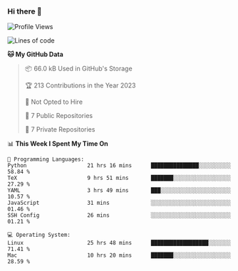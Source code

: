 ### Hi there 👋

<!--
**huayuan4396/huayuan4396** is a ✨ _special_ ✨ repository because its `README.md` (this file) appears on your GitHub profile.

Here are some ideas to get you started:

- 🔭 I’m currently working on ...
- 🌱 I’m currently learning ...
- 👯 I’m looking to collaborate on ...
- 🤔 I’m looking for help with ...
- 💬 Ask me about ...
- 📫 How to reach me: ...
- 😄 Pronouns: ...
- ⚡ Fun fact: ...
-->

<!--START_SECTION:waka-->
![Profile Views](http://img.shields.io/badge/Profile%20Views-0-blue)

![Lines of code](https://img.shields.io/badge/From%20Hello%20World%20I%27ve%20Written-185.7%20thousand%20lines%20of%20code-blue)

**🐱 My GitHub Data** 

> 📦 66.0 kB Used in GitHub's Storage 
 > 
> 🏆 213 Contributions in the Year 2023
 > 
> 🚫 Not Opted to Hire
 > 
> 📜 7 Public Repositories 
 > 
> 🔑 7 Private Repositories 
 > 
📊 **This Week I Spent My Time On** 

```text
💬 Programming Languages: 
Python                   21 hrs 16 mins      ███████████████░░░░░░░░░░   58.84 % 
TeX                      9 hrs 51 mins       ███████░░░░░░░░░░░░░░░░░░   27.29 % 
YAML                     3 hrs 49 mins       ███░░░░░░░░░░░░░░░░░░░░░░   10.57 % 
JavaScript               31 mins             ░░░░░░░░░░░░░░░░░░░░░░░░░   01.46 % 
SSH Config               26 mins             ░░░░░░░░░░░░░░░░░░░░░░░░░   01.21 % 

💻 Operating System: 
Linux                    25 hrs 48 mins      ██████████████████░░░░░░░   71.41 % 
Mac                      10 hrs 20 mins      ███████░░░░░░░░░░░░░░░░░░   28.59 % 
```


<!--END_SECTION:waka-->
